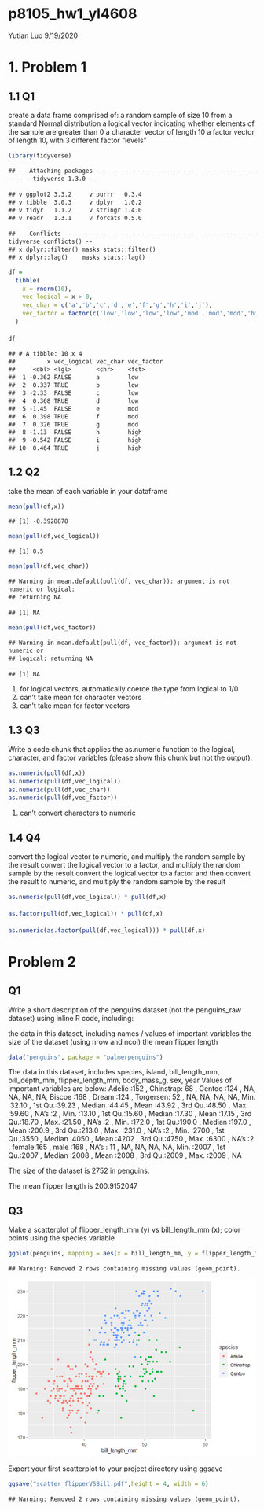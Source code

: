 p8105\_hw1\_yl4608
================
Yutian Luo
9/19/2020

# 1\. Problem 1

## 1.1 Q1

create a data frame comprised of: a random sample of size 10 from a
standard Normal distribution a logical vector indicating whether
elements of the sample are greater than 0 a character vector of length
10 a factor vector of length 10, with 3 different factor “levels”

``` r
library(tidyverse)
```

    ## -- Attaching packages --------------------------------------------------- tidyverse 1.3.0 --

    ## v ggplot2 3.3.2     v purrr   0.3.4
    ## v tibble  3.0.3     v dplyr   1.0.2
    ## v tidyr   1.1.2     v stringr 1.4.0
    ## v readr   1.3.1     v forcats 0.5.0

    ## -- Conflicts ------------------------------------------------------ tidyverse_conflicts() --
    ## x dplyr::filter() masks stats::filter()
    ## x dplyr::lag()    masks stats::lag()

``` r
df = 
  tibble(
    x = rnorm(10),
    vec_logical = x > 0,
    vec_char = c('a','b','c','d','e','f','g','h','i','j'),
    vec_factor = factor(c('low','low','low','low','mod','mod','mod','high','high','high'))
  )

df
```

    ## # A tibble: 10 x 4
    ##         x vec_logical vec_char vec_factor
    ##     <dbl> <lgl>       <chr>    <fct>     
    ##  1 -0.362 FALSE       a        low       
    ##  2  0.337 TRUE        b        low       
    ##  3 -2.33  FALSE       c        low       
    ##  4  0.368 TRUE        d        low       
    ##  5 -1.45  FALSE       e        mod       
    ##  6  0.398 TRUE        f        mod       
    ##  7  0.326 TRUE        g        mod       
    ##  8 -1.13  FALSE       h        high      
    ##  9 -0.542 FALSE       i        high      
    ## 10  0.464 TRUE        j        high

## 1.2 Q2

take the mean of each variable in your dataframe

``` r
mean(pull(df,x))
```

    ## [1] -0.3928878

``` r
mean(pull(df,vec_logical))
```

    ## [1] 0.5

``` r
mean(pull(df,vec_char))
```

    ## Warning in mean.default(pull(df, vec_char)): argument is not numeric or logical:
    ## returning NA

    ## [1] NA

``` r
mean(pull(df,vec_factor))
```

    ## Warning in mean.default(pull(df, vec_factor)): argument is not numeric or
    ## logical: returning NA

    ## [1] NA

1.  for logical vectors, automatically coerce the type from logical to
    1/0
2.  can’t take mean for character vectors
3.  can’t take mean for factor vectors

## 1.3 Q3

Write a code chunk that applies the as.numeric function to the logical,
character, and factor variables (please show this chunk but not the
output).

``` r
as.numeric(pull(df,x))
as.numeric(pull(df,vec_logical))
as.numeric(pull(df,vec_char))
as.numeric(pull(df,vec_factor))
```

1.  can’t convert characters to numeric

## 1.4 Q4

convert the logical vector to numeric, and multiply the random sample by
the result convert the logical vector to a factor, and multiply the
random sample by the result convert the logical vector to a factor and
then convert the result to numeric, and multiply the random sample by
the result

``` r
as.numeric(pull(df,vec_logical)) * pull(df,x)

as.factor(pull(df,vec_logical)) * pull(df,x)

as.numeric(as.factor(pull(df,vec_logical))) * pull(df,x)
```

# Problem 2

## Q1

Write a short description of the penguins dataset (not the penguins\_raw
dataset) using inline R code, including:

the data in this dataset, including names / values of important
variables the size of the dataset (using nrow and ncol) the mean flipper
length

``` r
data("penguins", package = "palmerpenguins")
```

The data in this dataset, includes species, island, bill\_length\_mm,
bill\_depth\_mm, flipper\_length\_mm, body\_mass\_g, sex, year Values of
important variables are below: Adelie :152 , Chinstrap: 68 , Gentoo :124
, NA, NA, NA, NA, Biscoe :168 , Dream :124 , Torgersen: 52 , NA, NA, NA,
NA, Min. :32.10 , 1st Qu.:39.23 , Median :44.45 , Mean :43.92 , 3rd
Qu.:48.50 , Max. :59.60 , NA’s :2 , Min. :13.10 , 1st Qu.:15.60 , Median
:17.30 , Mean :17.15 , 3rd Qu.:18.70 , Max. :21.50 , NA’s :2 , Min.
:172.0 , 1st Qu.:190.0 , Median :197.0 , Mean :200.9 , 3rd Qu.:213.0 ,
Max. :231.0 , NA’s :2 , Min. :2700 , 1st Qu.:3550 , Median :4050 , Mean
:4202 , 3rd Qu.:4750 , Max. :6300 , NA’s :2 , female:165 , male :168 ,
NA’s : 11 , NA, NA, NA, NA, Min. :2007 , 1st Qu.:2007 , Median :2008 ,
Mean :2008 , 3rd Qu.:2009 , Max. :2009 , NA

The size of the dataset is 2752 in penguins.

The mean flipper length is 200.9152047

## Q3

Make a scatterplot of flipper\_length\_mm (y) vs bill\_length\_mm (x);
color points using the species variable

``` r
ggplot(penguins, mapping = aes(x = bill_length_mm, y = flipper_length_mm, color = species)) + geom_point()
```

    ## Warning: Removed 2 rows containing missing values (geom_point).

![](p8105_hw1_yl4608_files/figure-gfm/scatter-1.png)<!-- -->

Export your first scatterplot to your project directory using ggsave

``` r
ggsave("scatter_flipperVSBill.pdf",height = 4, width = 6)
```

    ## Warning: Removed 2 rows containing missing values (geom_point).
